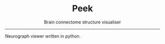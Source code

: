 <div align="center"><h1>Peek</h1><p>Brain connectome structure visualiser</p></div>

---

Neurograph viewer written in python.
